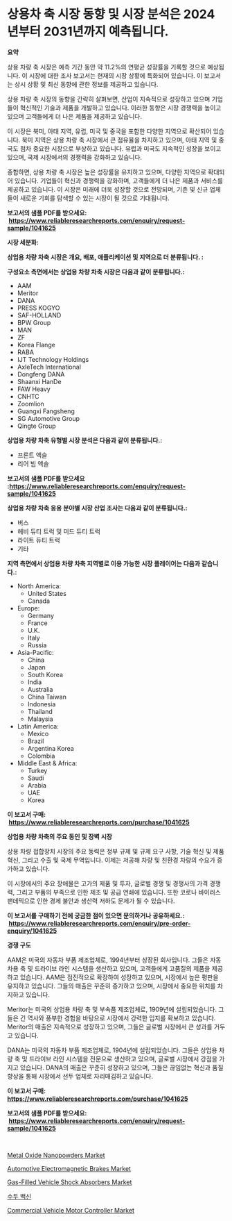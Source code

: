<p><h1>상용차 축 시장 동향 및 시장 분석은 2024년부터 2031년까지 예측됩니다.</h1></p><p><strong>요약</strong></p>
<p><p>상용 차량 축 시장은 예측 기간 동안 약 11.2%의 연평균 성장률을 기록할 것으로 예상됩니다. 이 시장에 대한 조사 보고서는 현재의 시장 상황에 특화되어 있습니다. 이 보고서는 상시 상황 및 최신 동향에 관한 정보를 제공하고 있습니다.</p><p>상용 차량 축 시장의 동향을 간략히 살펴보면, 산업이 지속적으로 성장하고 있으며 기업들이 혁신적인 기술과 제품을 개발하고 있습니다. 이러한 동향은 시장 경쟁력을 높이고 있으며 고객들에게 더 나은 제품을 제공하고 있습니다.</p><p>이 시장은 북미, 아태 지역, 유럽, 미국 및 중국을 포함한 다양한 지역으로 확산되어 있습니다. 북미 지역은 상용 차량 축 시장에서 큰 점유율을 차지하고 있으며, 아태 지역 및 중국도 점차 중요한 시장으로 부상하고 있습니다. 유럽과 미국도 지속적인 성장을 보이고 있으며, 국제 시장에서의 경쟁력을 강화하고 있습니다.</p><p>종합하면, 상용 차량 축 시장은 높은 성장률을 유지하고 있으며, 다양한 지역으로 확대되어 있습니다. 기업들이 혁신과 경쟁력을 강화하며, 고객들에게 더 나은 제품과 서비스를 제공하고 있습니다. 이 시장은 미래에 더욱 성장할 것으로 전망되며, 기존 및 신규 업체들이 새로운 기회를 탐색할 수 있는 시장이 될 것으로 기대됩니다.</p></p>
<p><strong>보고서의 샘플 PDF를 받으세요: &nbsp;<a href="https://www.reliableresearchreports.com/enquiry/request-sample/1041625">https://www.reliableresearchreports.com/enquiry/request-sample/1041625</a></strong></p>
<p><strong>시장 세분화:</strong></p>
<p><strong> 상업용 차량 차축 시장은 개요, 배포, 애플리케이션 및 지역으로 더 분류됩니다. :</strong></p>
<p><strong>구성요소 측면에서는 상업용 차량 차축 시장은 다음과 같이 분류됩니다.:</strong></p>
<p><ul><li>AAM</li><li>Meritor</li><li>DANA</li><li>PRESS KOGYO</li><li>SAF-HOLLAND</li><li>BPW Group</li><li>MAN</li><li>ZF</li><li>Korea Flange</li><li>RABA</li><li>IJT Technology Holdings</li><li>AxleTech International</li><li>Dongfeng DANA</li><li>Shaanxi HanDe</li><li>FAW Heavy</li><li>CNHTC</li><li>Zoomlion</li><li>Guangxi Fangsheng</li><li>SG Automotive Group</li><li>Qingte Group</li></ul></p>
<p><strong> 상업용 차량 차축 유형별 시장 분석은 다음과 같이 분류됩니다.:</strong></p>
<p><ul><li>프론트 액슬</li><li>리어 빔 액슬</li></ul></p>
<p><strong>보고서의 샘플 PDF를 받으세요 :<a href="https://www.reliableresearchreports.com/enquiry/request-sample/1041625">https://www.reliableresearchreports.com/enquiry/request-sample/1041625</a></strong></p>
<p><strong> 상업용 차량 차축 응용 분야별 시장 산업 조사는 다음과 같이 분류됩니다.:</strong></p>
<p><ul><li>버스</li><li>헤비 듀티 트럭 및 미드 듀티 트럭</li><li>라이트 듀티 트럭</li><li>기타</li></ul></p>
<p><strong>지역 측면에서 상업용 차량 차축 지역별로 이용 가능한 시장 플레이어는 다음과 같습니다.:</strong></p>
<p><ul>
    <li>
        North America:
        <ul>
            <li>United States</li>
            <li>Canada</li>
        </ul>
    </li>
    <li>
        Europe:
        <ul>
            <li>Germany</li>
            <li>France</li>
            <li>U.K.</li>
            <li>Italy</li>
            <li>Russia</li>
        </ul>
    </li>
    <li>
        Asia-Pacific:
        <ul>
            <li>China</li>
            <li>Japan</li>
            <li>South Korea</li>
            <li>India</li>
            <li>Australia</li>
            <li>China Taiwan</li>
            <li>Indonesia</li>
            <li>Thailand</li>
            <li>Malaysia</li>
        </ul>
    </li>
    <li>
        Latin America:
        <ul>
            <li>Mexico</li>
            <li>Brazil</li>
            <li>Argentina Korea</li>
            <li>Colombia</li>
        </ul>
    </li>
    <li>
        Middle East & Africa:
        <ul>
            <li>Turkey</li>
            <li>Saudi</li>
            <li>Arabia</li>
            <li>UAE</li>
            <li>Korea</li>
        </ul>
    </li>
    </ul></p>
<p><strong>이 보고서 구매: &nbsp;<a href="https://www.reliableresearchreports.com/purchase/1041625">https://www.reliableresearchreports.com/purchase/1041625</a></strong></p>
<p><strong>상업용 차량 차축의 주요 동인 및 장벽 시장</strong></p>
<p><p>상용 차량 접합장치 시장의 주요 동력은 정부 규제 및 규제 요구 사항, 기술 혁신 및 제품 혁신, 그리고 수출 및 국제 무역입니다. 이제는 저공해 차량 및 친환경 차량의 수요가 증가하고 있습니다.</p><p>이 시장에서의 주요 장애물은 고가의 제품 및 투자, 글로벌 경쟁 및 경쟁사의 가격 경쟁력, 그리고 부품의 부족으로 인한 제조 및 공급 연쇄에 있습니다. 또한 코로나 바이러스 팬데믹으로 인한 경제 불안과 생산력 저하도 문제가 될 수 있습니다.</p></p>
<p><strong>이 보고서를 구매하기 전에 궁금한 점이 있으면 문의하거나 공유하세요.: &nbsp;<a href="https://www.reliableresearchreports.com/enquiry/pre-order-enquiry/1041625">https://www.reliableresearchreports.com/enquiry/pre-order-enquiry/1041625</a></strong></p>
<p><strong>경쟁 구도</strong></p>
<p><p>AAM은 미국의 자동차 부품 제조업체로, 1994년부터 상장된 회사입니다. 그들은 자동차용 축 및 드라이브 라인 시스템을 생산하고 있으며, 고객들에게 고품질의 제품을 제공하고 있습니다. AAM은 점진적으로 확장하여 성장하고 있으며, 시장에서 높은 평판을 유지하고 있습니다. 그들의 매출은 꾸준히 증가하고 있으며, 시장에서 중요한 위치를 차지하고 있습니다.</p><p>Meritor는 미국의 상업용 차량 축 및 부속품 제조업체로, 1909년에 설립되었습니다. 그들은 긴 역사와 풍부한 경험을 바탕으로 시장에서 강력한 입지를 확보하고 있습니다. Meritor의 매출은 지속적으로 성장하고 있으며, 그들은 글로벌 시장에서 큰 성과를 거두고 있습니다.</p><p>DANA는 미국의 자동차 부품 제조업체로, 1904년에 설립되었습니다. 그들은 상업용 차량 축 및 드라이브 라인 시스템을 전문으로 생산하고 있으며, 글로벌 시장에서 강점을 가지고 있습니다. DANA의 매출은 꾸준히 성장하고 있으며, 그들은 끊임없는 혁신과 품질 향상을 통해 시장에서 선두 업체로 자리매김하고 있습니다.</p></p>
<p><strong>이 보고서 구매: &nbsp; <a href="https://www.reliableresearchreports.com/purchase/1041625">https://www.reliableresearchreports.com/purchase/1041625</a></strong></p>
<p><strong>보고서의 샘플 PDF를 받으세요: &nbsp;<a href="https://www.reliableresearchreports.com/enquiry/request-sample/1041625">https://www.reliableresearchreports.com/enquiry/request-sample/1041625</a></strong><strong></strong></p>
<p>&nbsp;</p>
<p><p><a href="https://issuu.com/reportprime-2/docs/metal-oxide-nanopowders-market-size-2030.pptx">Metal Oxide Nanopowders Market</a></p><p><a href="https://view.publitas.com/reportprime-1/automotive-electromagnetic-brakes-market-furnish-information-about-market-size-market-share-market-dynamics-and-projections-spanning-from-2023-to-2030/">Automotive Electromagnetic Brakes Market</a></p><p><a href="https://github.com/jhcraigie/Market-Research-Report-List-2/blob/main/gas-filled-vehicle-shock-absorbers-market.md">Gas-Filled Vehicle Shock Absorbers Market</a></p><p><a href="https://github.com/trmesnao7959541/Market-Research-Report-List-1/blob/main/2824619188848.md">수두 백신</a></p><p><a href="https://github.com/PeterParrish5/Market-Research-Report-List-3/blob/main/commercial-vehicle-motor-controller-market.md">Commercial Vehicle Motor Controller Market</a></p></p>